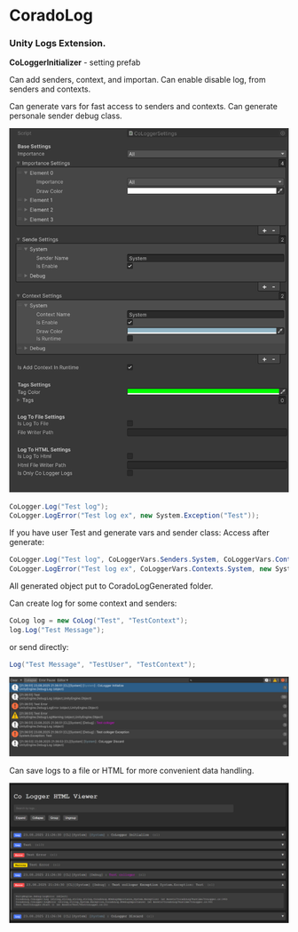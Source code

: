 # CoradoLog

### Unity Logs Extension.

**CoLoggerInitializer** - setting prefab

Can add senders, context, and importan.
Can enable disable log, from senders and contexts.

Can generate vars for fast access to senders and contexts.
Can generate personale sender debug class.

<img src="Doc/settings.png" alt="Providers" width="600"/>

```csharp
CoLogger.Log("Test log");
CoLogger.LogError("Test log ex", new System.Exception("Test"));
```

If you have user Test and generate vars and sender class:
Access after generate:

```csharp
CoLogger.Log("Test log", CoLoggerVars.Senders.System, CoLoggerVars.Contexts.System);
CoLogger.LogError("Test log ex", CoLoggerVars.Contexts.System, new System.Exception("Test"));
```

All generated object put to CoradoLogGenerated folder.

Can create log for some context and senders:

```csharp
CoLog log = new CoLog("Test", "TestContext");
log.Log("Test Message");
```
or send directly:

```csharp
Log("Test Message", "TestUser", "TestContext");
```

<img src="Doc/output.png" alt="Providers" width="1000"/>

Can save logs to a file or HTML for more convenient data handling.

<img src="Doc/html_file.png" alt="Providers" width="1000"/>
